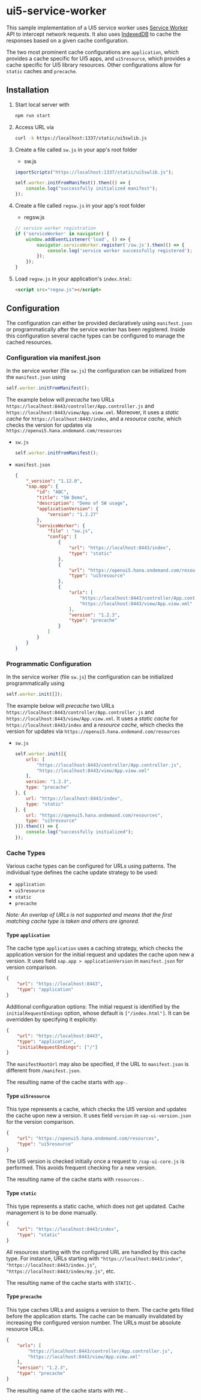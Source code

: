 # ui5-service-worker

This sample implementation of a UI5 service worker uses [Service Worker](https://developer.mozilla.org/en-US/docs/Web/API/Service_Worker_API) API to intercept network requests. It also uses [IndexedDB](https://developer.mozilla.org/en-US/docs/Web/API/IndexedDB_API) to cache the responses based on a given cache configuration.

The two most prominent cache configurations are `application`, which provides a cache specific for UI5 apps, and `ui5resource`, which provides a cache specific for UI5 library resources. Other configurations allow for `static` caches and `precache`.

## Installation

1. Start local server with
    ```bash
    npm run start
    ```

1. Access URL via
    ```bash
    curl -k https://localhost:1337/static/ui5swlib.js
    ```

1. Create a file called `sw.js` in your app's root folder
    - sw.js
    ```javascript
    importScripts("https://localhost:1337/static/ui5swlib.js");

    self.worker.initFromManifest().then(() => {
        console.log("successfully initialized manifest");
    });
    ```
1. Create a file called `regsw.js` in your app's root folder
    - regsw.js
    ```javascript
    // service worker registration
    if ('serviceWorker' in navigator) {
        window.addEventListener('load', () => {
            navigator.serviceWorker.register('/sw.js').then(() => {
                console.log('service worker successfully registered');
            });
        });
    }
    ```
1. Load `regsw.js` in your application's `index.html`:
    ```html
    <script src="regsw.js"></script>
    ```

## Configuration

The configuration can either be provided declaratively using `manifest.json` or programmatically after the service worker has been registered.
Inside this configuration several cache types can be configured to manage the cached resources.

### Configuration via manifest.json

In the service worker (file `sw.js`) the configuration can be initialized from the `manifest.json` using
```js
self.worker.initFromManifest();
```

The example below will *precache* two URLs `https://localhost:8443/controller/App.controller.js` and `https://localhost:8443/view/App.view.xml`. Moreover, it uses a *static cache* for `https://localhost:8443/index`, and a *resource cache*, which checks the version for updates via `https://openui5.hana.ondemand.com/resources`

- `sw.js`
    ```js
    self.worker.initFromManifest();
    ```

- `manifest.json`
    ```json
    {
        "_version": "1.12.0",
        "sap.app": {
            "id": "ABC",
            "title": "SW Demo",
            "description": "Demo of SW usage",
            "applicationVersion": {
                "version": "1.2.27"
            },
            "serviceWorker": {
                "file" : "sw.js",
                "config": [
                    {
                        "url": "https://localhost:8443/index",
                        "type": "static"
                    },
                    {
                        "url": "https://openui5.hana.ondemand.com/resources",
                        "type": "ui5resource"
                    },
                    {
                        "urls": [
                            "https://localhost:8443/controller/App.controller.js",
                            "https://localhost:8443/view/App.view.xml"
                        ],
                        "version": "1.2.3",
                        "type": "precache"
                    }
                ]
            }
        }
    }
    ```


### Programmatic Configuration

In the service worker (file `sw.js`) the configuration can be initialized programmatically using
```js
self.worker.init([]);
```

The example below will *precache* two URLs `https://localhost:8443/controller/App.controller.js` and `https://localhost:8443/view/App.view.xml`. It uses a *static cache* for `https://localhost:8443/index`
and a *resource cache*, which checks the version for updates via `https://openui5.hana.ondemand.com/resources`

- `sw.js`
    ```javascript
    self.worker.init([{
        urls: [
            "https://localhost:8443/controller/App.controller.js",
            "https://localhost:8443/view/App.view.xml"
        ],
        version: "1.2.3",
        type: "precache"
    }, {
        url: "https://localhost:8443/index",
        type: "static"
    }, {
        url: "https://openui5.hana.ondemand.com/resources",
        type: "ui5resource"
    }]).then(() => {
        console.log("successfully initialized");
    });
    ```

### Cache Types
Various cache types can be configured for URLs using patterns. The individual type defines the cache update strategy to be used:
* `application`
* `ui5resource`
* `static`
* `precache`

_Note: An overlap of URLs is not supported and means that the first matching cache type is taken and others are ignored._


#### Type `application`
The cache type `application` uses a caching strategy, which checks the application version for the initial request and updates the cache upon new a version.
It uses field `sap.app > applicationVersion` in `manifest.json` for version comparison.

```json
{
    "url": "https://localhost:8443",
    "type": "application"
}
```

Additional configuration options:
The initial request is identified by the `initialRequestEndings` option, whose default is `["/index.html"]`. It can be overridden by specifying it explicitly:

```json
{
    "url": "https://localhost:8443",
    "type": "application",
    "initialRequestEndings": ["/"]
}
```

The `manifestRootUrl` may also be specified, if the URL to `manifest.json` is different from `/manifest.json`.

The resulting name of the cache starts with `app-`.

#### Type `ui5resource`
This type represents a cache, which checks the UI5 version and updates the cache upon new a version.
It uses field `version` in `sap-ui-version.json` for the version comparison.

```json
{
    "url": "https://openui5.hana.ondemand.com/resources",
    "type": "ui5resource"
}
```
The UI5 version is checked initially once a request to `/sap-ui-core.js` is performed. This avoids frequent checking for a new version.

The resulting name of the cache starts with `resources-`.


#### Type `static`
This type represents a static cache, which does not get updated. Cache management is to be done manually.

```json
{
    "url": "https://localhost:8443/index",
    "type": "static"
}
```
All resources starting with the configured URL are handled by this cache type.
For instance, URLs starting with `"https://localhost:8443/index"`, `"https://localhost:8443/index.js"`, `"https://localhost:8443/index/my.js"`, etc.

The resulting name of the cache starts with `STATIC-`.

#### Type `precache`
This type caches URLs and assigns a version to them. The cache gets filled before the application starts.
The cache can be manually invalidated by increasing the configured version number.
The URLs must be absolute resource URLs.

```json
{
    "urls": [
        "https://localhost:8443/controller/App.controller.js",
        "https://localhost:8443/view/App.view.xml"
    ],
    "version": "1.2.3",
    "type": "precache"
}
```

The resulting name of the cache starts with `PRE-`.
